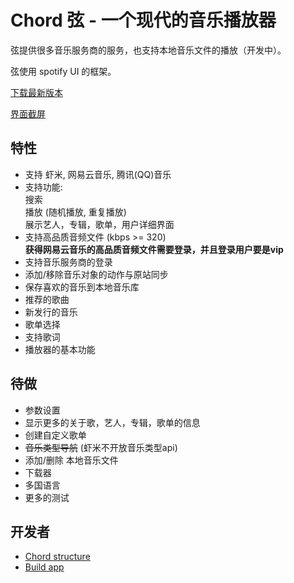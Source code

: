 # Chord 弦 - 一个现代的音乐播放器

弦提供很多音乐服务商的服务，也支持本地音乐文件的播放（开发中）。

弦使用 spotify UI 的框架。

[下载最新版本](https://github.com/PeterDing/chord/releases)

[界面截屏](docs/screenshots.md)

## 特性

* 支持 虾米, 网易云音乐, 腾讯(QQ)音乐
* 支持功能:  
  搜索  
  播放 (随机播放, 重复播放)  
  展示艺人，专辑，歌单，用户详细界面
* 支持高品质音频文件 (kbps >= 320)  
  **获得网易云音乐的高品质音频文件需要登录，并且登录用户要是vip**  
* 支持音乐服务商的登录
* 添加/移除音乐对象的动作与原站同步
* 保存喜欢的音乐到本地音乐库
* 推荐的歌曲
* 新发行的音乐
* 歌单选择
* 支持歌词
* 播放器的基本功能

## 待做

- 参数设置
- 显示更多的关于歌，艺人，专辑，歌单的信息
- 创建自定义歌单
- ~~音乐类型导航~~ (虾米不开放音乐类型api)
- 添加/删除 本地音乐文件
- 下载器
- 多国语言
- 更多的测试

## 开发者

- [Chord structure](docs/chord.md)
- [Build app](docs/build.md)
